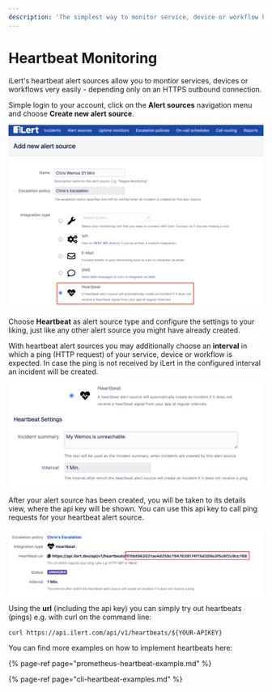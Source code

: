 ```yaml
---
description: 'The simplest way to monitor service, device or workflow health.'
---
```


# Heartbeat Monitoring

iLert's heartbeat alert sources allow you to montior services, devices or workflows very easily - depending only on an HTTPS outbound connection.

Simple login to your account, click on the **Alert sources** navigation menu and choose **Create new alert source**.

![](../../.gitbook/assets/hbt.png)

Choose **Heartbeat** as alert source type and configure the settings to your liking, just like any other alert source you might have already created.

With heartbeat alert sources you may additionally choose an **interval** in which a ping \(HTTP request\) of your service, device or workflow is expected. In case the ping is not received by iLert in the configured interval an incident will be created.

![](../../.gitbook/assets/hbt2.png)

After your alert source has been created, you will be taken to its details view, where the api key will be shown. You can use this api key to call ping requests for your heartbeat alert source.

![](../../.gitbook/assets/hbt4.png)

Using the **url** \(including the api key\) you can simply try out heartbeats \(pings\) e.g. with curl on the command line:

```text
curl https://api.ilert.com/api/v1/heartbeats/${YOUR-APIKEY}

```

You can find more examples on how to implement heartbeats here:

{% page-ref page="prometheus-heartbeat-example.md" %}

{% page-ref page="cli-heartbeat-examples.md" %}





